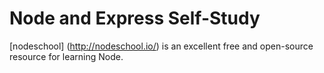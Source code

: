 # Node and Express Self-Study

[nodeschool] (http://nodeschool.io/) is an excellent free and open-source
resource for learning Node. 
